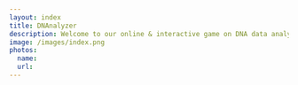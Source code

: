 ```yaml
---
layout: index
title: DNAnalyzer
description: Welcome to our online & interactive game on DNA data analysis
image: /images/index.png
photos:
  name: 
  url: 
---
```

